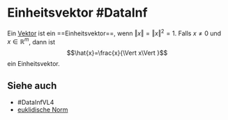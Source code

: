 # Einheitsvektor #DataInf
Ein [Vektor](Datenzentrierte%20Informatik/Definitionen/Vektoren.md) ist ein ==Einheitsvektor==, wenn $\Vert x\Vert =\Vert x\Vert^2=1$.
Falls $x\neq 0$ und $x \in\mathbb{R}^m$, dann ist 
$$\hat{x}=\frac{x}{\Vert x\Vert }$$
ein Einheitsvektor.
## Siehe auch
- #DataInfVL4 
- [euklidische Norm](Datenzentrierte%20Informatik/Definitionen/euklidische%20Norm.md)